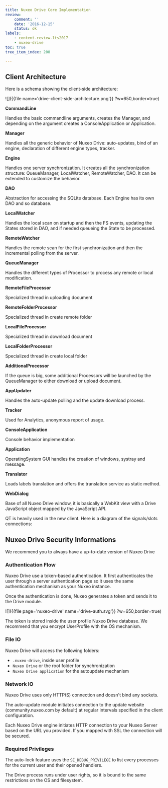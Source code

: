 ```yaml
---
title: Nuxeo Drive Core Implementation
review:
    comment: ''
    date: '2016-12-15'
    status: ok
labels:
    - content-review-lts2017
    - nuxeo-drive
toc: true
tree_item_index: 200

---
```

## Client Architecture

Here is a schema showing the client-side architecture:

![]({{file name='drive-client-side-architecture.png'}} ?w=650,border=true)

**CommandLine**

Handles the basic commandline arguments, creates the Manager, and depending on the argument creates a ConsoleApplication or Application.

**Manager**

Handles all the generic behavior of Nuxeo Drive: auto-updates, bind of an engine, declaration of different engine types, tracker.

**Engine**

Handles one server synchronization. It creates all the synchronization structure: QueueManager, LocalWatcher, RemoteWatcher, DAO. It can be extended to customize the behavior.

**DAO**

Abstraction for accessing the SQLite database. Each Engine has its own DAO and so database.

**LocalWatcher**

Handles the local scan on startup and then the FS events, updating the States stored in DAO, and if needed queueing the State to be processed.

**RemoteWatcher**

Handles the remote scan for the first synchronization and then the incremental polling from the server.

**QueueManager**

Handles the different types of Processor to process any remote or local modification.

**RemoteFileProcessor**

Specialized thread in uploading document

**RemoteFolderProcessor**

Specialized thread in create remote folder

**LocalFileProcessor**

Specialized thread in download document

**LocalFolderProcessor**

Specialized thread in create local folder

**AdditionalProcessor**

If the queue is big, some additional Processors will be launched by the QueueManager to either download or upload document.

**AppUpdater**

Handles the auto-update polling and the update download process.

**Tracker**

Used for Analytics, anonymous report of usage.

**ConsoleApplication**

Console behavior implementation

**Application**

OperatingSystem GUI handles the creation of windows, systray and message.

**Translator**

Loads labels translation and offers the translation service as static method.

**WebDialog**

Base of all Nuxeo Drive window, it is basically a WebKit view with a Drive JavaScript object mapped by the JavaScript API.

QT is heavily used in the new client. Here is a diagram of the signals/slots connections:

## Nuxeo Drive Security Informations

We recommend you to always have a up-to-date version of Nuxeo Drive

### Authentication Flow

Nuxeo Drive use a token-based authentication. It first authenticates the user through a server authentication page so it uses the same authentication mechanism as your Nuxeo instance.

Once the authentication is done, Nuxeo generates a token and sends it to the Drive module.

![]({{file page='nuxeo-drive' name='drive-auth.svg'}} ?w=650,border=true)
<!--
sequenceDiagram
opt Authentication
Drive->> Nuxeo: Access Authentication Page
Nuxeo->>Nuxeo: Authenticate user
Nuxeo->> Nuxeo: Generate token
Nuxeo->> Drive: Return a token
Drive->>Drive: Store token
end
loop For each API
Drive->> Nuxeo: Send command with token
Nuxeo->> Nuxeo: Verify token
Nuxeo->> Nuxeo: Execute command
Nuxeo->> Drive: Result
end
-->

The token is stored inside the user profile Nuxeo Drive database. We recommend that you encrypt UserProfile with the OS mechanism.

### File IO

Nuxeo Drive will access the following folders:

- `.nuxeo-drive`, inside user profile
- `Nuxeo Drive` or the root folder for synchronization
- `Nuxeo Drive application` for the autoupdate mechanism

### Network IO

Nuxeo Drive uses only HTTP(S) connection and doesn't bind any sockets.

The auto-update module initiates connection to the update website (community.nuxeo.com by default) at regular intervals specified in the client configuration.

Each Nuxeo Drive engine initiates HTTP connection to your Nuxeo Server based on the URL you provided. If you mapped with SSL the connection will be secured.

### Required Privileges

The auto-lock feature uses the `SE_DEBUG_PRIVILEGE` to list every processes for the current user and their opened handlers.

The Drive process runs under user rights, so it is bound to the same restrictions on the OS and filesystem.
